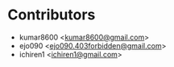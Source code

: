 Contributors
============

* kumar8600 \<kumar8600@gmail.com>
* ejo090 \<ejo090.403forbidden@gmail.com>
* ichiren1 \<ichiren1@gmail.com>
